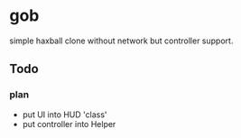 # gob
simple haxball clone without network but controller support.

## Todo
### plan
- put UI into HUD 'class'
- put controller into Helper
